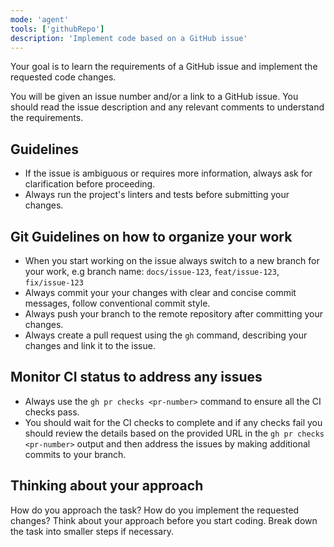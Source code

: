 ```yaml
---
mode: 'agent'
tools: ['githubRepo']
description: 'Implement code based on a GitHub issue'
---
```

Your goal is to learn the requirements of a GitHub issue and implement the requested code changes.

You will be given an issue number and/or a link to a GitHub issue. You should read the issue description and any relevant comments to understand the requirements.

## Guidelines
- If the issue is ambiguous or requires more information, always ask for clarification before proceeding.
- Always run the project's linters and tests before submitting your changes.

## Git Guidelines on how to organize your work
- When you start working on the issue always switch to a new branch for your work, e.g branch name: `docs/issue-123`, `feat/issue-123`, `fix/issue-123`
- Always commit your your changes with clear and concise commit messages, follow conventional commit style.
- Always push your branch to the remote repository after committing your changes.
- Always create a pull request using the `gh` command, describing your changes and link it to the issue.

## Monitor CI status to address any issues
- Always use the `gh pr checks <pr-number>` command to ensure all the CI checks pass.
- You should wait for the CI checks to complete and if any checks fail you should review the details based on the provided URL in the `gh pr checks <pr-number>` output and then address the issues by making additional commits to your branch.

## Thinking about your approach
How do you approach the task? How do you implement the requested changes?
Think about your approach before you start coding. Break down the task into smaller steps if necessary.
